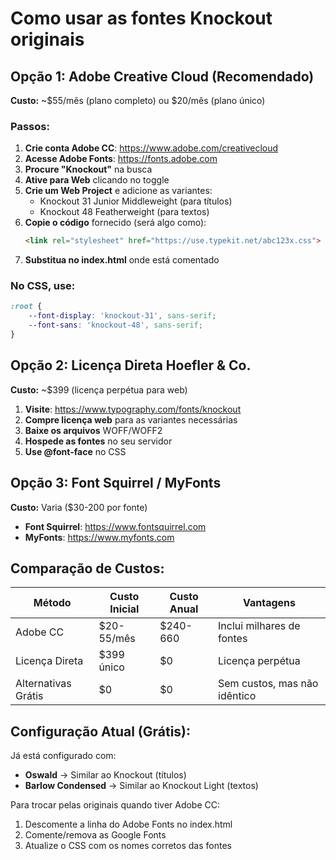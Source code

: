# Como usar as fontes Knockout originais

## Opção 1: Adobe Creative Cloud (Recomendado)
**Custo:** ~$55/mês (plano completo) ou $20/mês (plano único)

### Passos:
1. **Crie conta Adobe CC**: https://www.adobe.com/creativecloud
2. **Acesse Adobe Fonts**: https://fonts.adobe.com
3. **Procure "Knockout"** na busca
4. **Ative para Web** clicando no toggle
5. **Crie um Web Project** e adicione as variantes:
   - Knockout 31 Junior Middleweight (para títulos)
   - Knockout 48 Featherweight (para textos)
6. **Copie o código** fornecido (será algo como):
   ```html
   <link rel="stylesheet" href="https://use.typekit.net/abc123x.css">
   ```
7. **Substitua no index.html** onde está comentado

### No CSS, use:
```css
:root {
    --font-display: 'knockout-31', sans-serif;
    --font-sans: 'knockout-48', sans-serif;
}
```

## Opção 2: Licença Direta Hoefler & Co.
**Custo:** ~$399 (licença perpétua para web)

1. **Visite**: https://www.typography.com/fonts/knockout
2. **Compre licença web** para as variantes necessárias
3. **Baixe os arquivos** WOFF/WOFF2
4. **Hospede as fontes** no seu servidor
5. **Use @font-face** no CSS

## Opção 3: Font Squirrel / MyFonts
**Custo:** Varia ($30-200 por fonte)

- **Font Squirrel**: https://www.fontsquirrel.com
- **MyFonts**: https://www.myfonts.com

## Comparação de Custos:
| Método | Custo Inicial | Custo Anual | Vantagens |
|--------|--------------|-------------|-----------|
| Adobe CC | $20-55/mês | $240-660 | Inclui milhares de fontes |
| Licença Direta | $399 único | $0 | Licença perpétua |
| Alternativas Grátis | $0 | $0 | Sem custos, mas não idêntico |

## Configuração Atual (Grátis):
Já está configurado com:
- **Oswald** → Similar ao Knockout (títulos)
- **Barlow Condensed** → Similar ao Knockout Light (textos)

Para trocar pelas originais quando tiver Adobe CC:
1. Descomente a linha do Adobe Fonts no index.html
2. Comente/remova as Google Fonts
3. Atualize o CSS com os nomes corretos das fontes